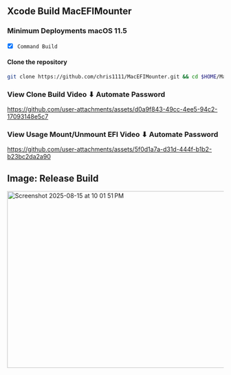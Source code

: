 ## Xcode Build MacEFIMounter
### Minimum Deployments macOS 11.5

- [x] `Command Build`

#### Clone the repository
```bash
git clone https://github.com/chris1111/MacEFIMounter.git && cd $HOME/MacEFIMounter && ./BuildChoice.sh
```

### View Clone Build Video ⬇︎ Automate Password
https://github.com/user-attachments/assets/d0a9f843-49cc-4ee5-94c2-17093148e5c7



### View Usage Mount/Unmount EFI Video ⬇︎ Automate Password
https://github.com/user-attachments/assets/5f0d1a7a-d31d-444f-b1b2-b23bc2da2a90



## Image: Release Build
<img width="728" height="411" alt="Screenshot 2025-08-15 at 10 01 51 PM" src="https://github.com/user-attachments/assets/5977e0a8-51a4-470b-9fd7-d0e8bc4a408b" />





